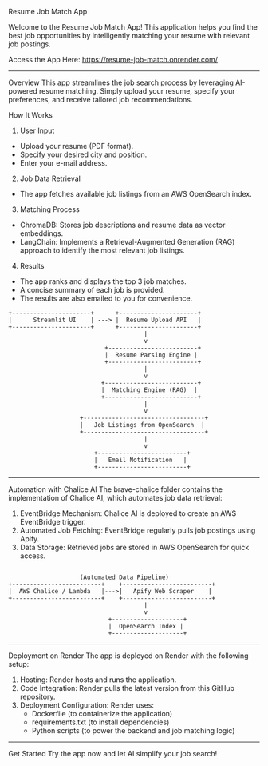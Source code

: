 Resume Job Match App

Welcome to the Resume Job Match App! This application helps you find the best job opportunities by intelligently matching your resume with relevant job postings.

Access the App Here: https://resume-job-match.onrender.com/

-----------------------------------

Overview
This app streamlines the job search process by leveraging AI-powered resume matching. Simply upload your resume, specify your preferences, and receive tailored job recommendations.

How It Works

1. User Input
- Upload your resume (PDF format).
- Specify your desired city and position.
- Enter your e-mail address.

2. Job Data Retrieval
- The app fetches available job listings from an AWS OpenSearch index.

3. Matching Process
- ChromaDB: Stores job descriptions and resume data as vector embeddings.
- LangChain: Implements a Retrieval-Augmented Generation (RAG) approach to identify the most relevant job listings.

4. Results
- The app ranks and displays the top 3 job matches.
- A concise summary of each job is provided.
- The results are also emailed to you for convenience.

```plaintext
+----------------------+      +----------------------+
|      Streamlit UI    | ---> |  Resume Upload API   |
+----------------------+      +----------------------+
                                      |
                                      v
                           +-------------------------+
                           |  Resume Parsing Engine |
                           +-------------------------+
                                      |
                                      v
                          +--------------------------+
                          |  Matching Engine (RAG)  |
                          +--------------------------+
                                      |
                                      v
                    +----------------------------------+
                    |   Job Listings from OpenSearch  |
                    +----------------------------------+
                                      |
                                      v
                        +-------------------------+
                        |   Email Notification   |
                        +-------------------------+

```

-----------------------------------

Automation with Chalice AI
The brave-chalice folder contains the implementation of Chalice AI, which automates job data retrieval:

1. EventBridge Mechanism: Chalice AI is deployed to create an AWS EventBridge trigger.
2. Automated Job Fetching: EventBridge regularly pulls job postings using Apify.
3. Data Storage: Retrieved jobs are stored in AWS OpenSearch for quick access.

```plaintext

                    (Automated Data Pipeline)
+-------------------------+    +-------------------------+
|  AWS Chalice / Lambda   |--->|   Apify Web Scraper    |
+-------------------------+    +-------------------------+
                                      |
                                      v
                            +--------------------+
                            |  OpenSearch Index |
                            +--------------------+
```
-----------------------------------

Deployment on Render
The app is deployed on Render with the following setup:

1. Hosting: Render hosts and runs the application.
2. Code Integration: Render pulls the latest version from this GitHub repository.
3. Deployment Configuration: Render uses:
   - Dockerfile (to containerize the application)
   - requirements.txt (to install dependencies)
   - Python scripts (to power the backend and job matching logic)


-----------------------------------

Get Started
Try the app now and let AI simplify your job search!









